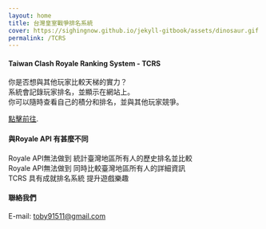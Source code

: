 ```yaml
---
layout: home
title: 台灣皇室戰爭排名系統
cover: https://sighingnow.github.io/jekyll-gitbook/assets/dinosaur.gif
permalink: /TCRS
---
```


#### Taiwan Clash Royale Ranking System - TCRS

你是否想與其他玩家比較天梯的實力？<br>
系統會記錄玩家排名，並顯示在網站上。<br>
你可以隨時查看自己的積分和排名，並與其他玩家競爭。<br>

[點擊前往](https://xiang511.com/hydromechanics/newsite/TCRS.html).

#### 與Royale API 有甚麼不同
Royale API無法做到 統計臺灣地區所有人的歷史排名並比較<br>
Royale API無法做到 同時比較臺灣地區所有人的詳細資訊<br>
TCRS 具有成就排名系統 提升遊戲樂趣<br>

#### 聯絡我們
E-mail: toby91511@gmail.com

